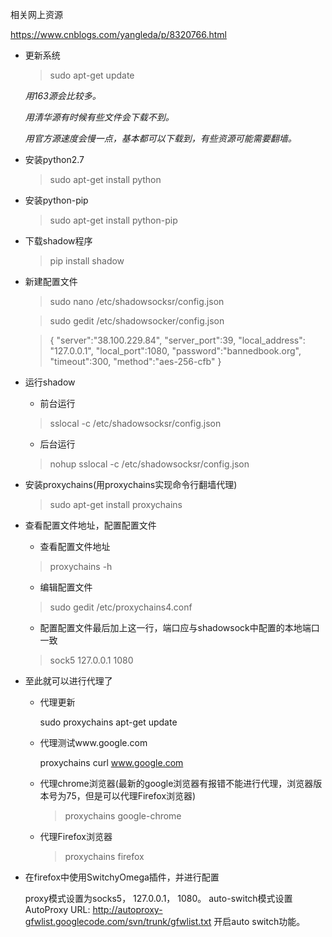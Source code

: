 相关网上资源

https://www.cnblogs.com/yangleda/p/8320766.html



- 更新系统

  > sudo apt-get update

  *用163源会比较多。*

  *用清华源有时候有些文件会下载不到。*

  *用官方源速度会慢一点，基本都可以下载到，有些资源可能需要翻墙。*

- 安装python2.7

  > sudo apt-get install python

- 安装python-pip

  > sudo apt-get install python-pip

- 下载shadow程序

  > pip install shadow

- 新建配置文件

  > sudo nano /etc/shadowsocksr/config.json

  > sudo gedit /etc/shadowsocker/config.json

  > {
  >     "server":"38.100.229.84",
  >     "server_port":39,
  >     "local_address": "127.0.0.1",
  >     "local_port":1080,
  >     "password":"bannedbook.org",
  >     "timeout":300,
  >     "method":"aes-256-cfb"
  > }

- 运行shadow

  - 前台运行

  > sslocal -c /etc/shadowsocksr/config.json

  - 后台运行

  > nohup sslocal -c /etc/shadowsocksr/config.json

- 安装proxychains(用proxychains实现命令行翻墙代理)

  > sudo apt-get install proxychains

- 查看配置文件地址，配置配置文件

  - 查看配置文件地址

  > proxychains -h

  - 编辑配置文件

  > sudo gedit /etc/proxychains4.conf

  - 配置配置文件最后加上这一行，端口应与shadowsock中配置的本地端口一致

  > sock5 127.0.0.1 1080

- 至此就可以进行代理了

  - 代理更新

    sudo proxychains apt-get update

  - 代理测试www.google.com

    proxychains curl www.google.com

  - 代理chrome浏览器(最新的google浏览器有报错不能进行代理，浏览器版本号为75，但是可以代理Firefox浏览器)

    > proxychains google-chrome

  - 代理Firefox浏览器

    > proxychains firefox

- 在firefox中使用SwitchyOmega插件，并进行配置

  proxy模式设置为socks5， 127.0.0.1， 1080。
  auto-switch模式设置AutoProxy URL:
  http://autoproxy-gfwlist.googlecode.com/svn/trunk/gfwlist.txt
  开启auto switch功能。

  

  